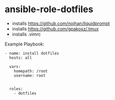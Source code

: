 # ansible-role-dotfiles

- installs https://github.com/nojhan/liquidprompt
- installs https://github.com/gpakosz/.tmux
- installs .vimrc


Example Playbook:
```
- name: install dotfiles
  hosts: all

  vars:
    homepath: /root
    username: root


  roles: 
    - dotfiles  
```
